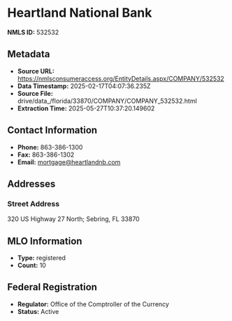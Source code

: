 # Heartland National Bank

**NMLS ID:** 532532

## Metadata
- **Source URL:** https://nmlsconsumeraccess.org/EntityDetails.aspx/COMPANY/532532
- **Data Timestamp:** 2025-02-17T04:07:36.235Z
- **Source File:** drive/data_/florida/33870/COMPANY/COMPANY_532532.html
- **Extraction Time:** 2025-05-27T10:37:20.149602

## Contact Information
- **Phone:** 863-386-1300
- **Fax:** 863-386-1302
- **Email:** mortgage@heartlandnb.com

## Addresses
### Street Address
320 US Highway 27 North; Sebring, FL 33870

## MLO Information
- **Type:** registered
- **Count:** 10

## Federal Registration
- **Regulator:** Office of the Comptroller of the Currency
- **Status:** Active
